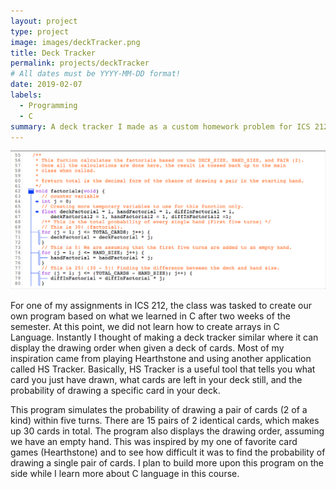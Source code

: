 ```yaml
---
layout: project
type: project
image: images/deckTracker.png
title: Deck Tracker
permalink: projects/deckTracker
# All dates must be YYYY-MM-DD format!
date: 2019-02-07
labels:
  - Programming
  - C
summary: A deck tracker I made as a custom homework problem for ICS 212
---
```


<a href = "../images/webPage_Screenshot.png" target="_blank" >
    <img class="ui image" src="../images/deckTracker.png">
</a>

For one of my assignments in ICS 212, the class was tasked to create our own program based on what we learned in C after two weeks of the semester. At this point, we did not learn how to create arrays in C Language. Instantly I thought of making a deck tracker similar where it can display the drawing order when given a deck of cards. Most of my inspiration came from playing Hearthstone and using another application called HS Tracker. Basically, HS Tracker is a useful tool that tells you what card you just have drawn, what cards are left in your deck still, and the probability of drawing a specific card in your deck.

This program simulates the probability of drawing a pair of cards (2 of a kind) within five turns. There are 15 pairs of 2 identical cards, which makes up 30 cards in total. The program also displays the drawing order, assuming we have an empty hand. This was inspired by my one of favorite card games (Hearthstone) and to see how difficult it was to find the probability of drawing a single pair of cards. I plan to build more upon this program on the side while I learn more about C language in this course.

